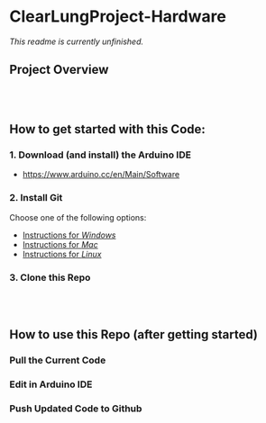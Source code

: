 # ClearLungProject-Hardware
*This readme is currently unfinished.*
<br>
## Project Overview

<br><br>
## How to get started with this Code:
### 1. Download (and install) the Arduino IDE
- https://www.arduino.cc/en/Main/Software
### 2. Install Git
Choose one of the following options:
- [Instructions for *Windows*](https://gist.github.com/derhuerst/1b15ff4652a867391f03#file-linux-md)
- [Instructions for *Mac*](https://gist.github.com/derhuerst/1b15ff4652a867391f03#file-mac-md)
- [Instructions for *Linux*](https://gist.github.com/derhuerst/1b15ff4652a867391f03#file-linux-md)
### 3. Clone this Repo


<br><br>
## How to use this Repo (after getting started)
### Pull the Current Code

### Edit in Arduino IDE

### Push Updated Code to Github




